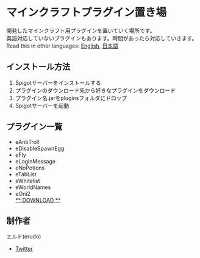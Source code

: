 # マインクラフトプラグイン置き場
開発したマインクラフト用プラグインを置いていく場所です。  
英語対応していないプラグインもあります。時間があったら対応していきます。  
Read this in other languages: [English](README.md), [日本語](README.ja.md)
## インストール方法
1. Spigotサーバーをインストールする
2. プラグインのダウンロード先から好きなプラグインをダウンロード
3. プラグイン名.jarをpluginsフォルダにドロップ
4. Spigotサーバーを起動
## プラグイン一覧
+ eAntiTroll
+ eDisableSpawnEgg
+ eFly
+ eLoginMessage
+ eNoPotions
+ eTabList
+ eWhitelist
+ eWorldNames
+ eOni2  
[** DOWNLOAD **](https://www.dropbox.com/sh/ze13z10sew7llpx/AACSJUWHvuhSt6lVVP2Lc_2Ya?dl=0)
## 制作者
エルド(erudo)
+ [Twitter](https://twitter.com/erudosan4649)
